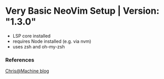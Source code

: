 # Very Basic NeoVim Setup | Version: "1.3.0"

* LSP core installed
* requires Node installed (e.g. via nvm)
* uses zsh and oh-my-zsh 

### References

[Chris@Machine blog](https://www.chrisatmachine.com/Neovim/27-native-lsp/)
